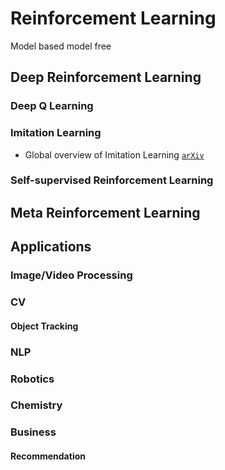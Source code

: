 # Reinforcement Learning

Model based model free

## Deep Reinforcement Learning

### Deep Q Learning

### Imitation Learning

* Global overview of Imitation Learning [`arXiv`](https://arxiv.org/abs/1801.06503)

### Self-supervised Reinforcement Learning

## Meta Reinforcement Learning

## Applications

### Image/Video Processing

### CV

#### Object Tracking

### NLP

### Robotics

### Chemistry

### Business

#### Recommendation

